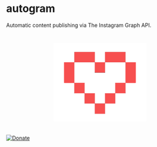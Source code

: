# autogram
Automatic content publishing via The Instagram Graph API.

<h1 align="center">
	<img width="250" src="images/heart3.png" alt="Donations"><p>
</h1>

[![Donate](https://img.shields.io/badge/Donate-PayPal-blue.svg)](https://www.paypal.com/donate?hosted_button_id=924J8K3PC7NR6)
